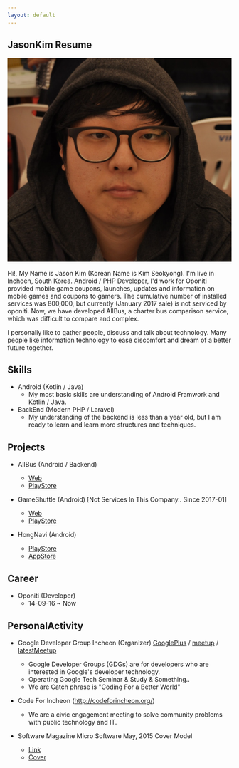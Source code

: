 ```yaml
---
layout: default
---
```


## JasonKim Resume

<img class="profile-picture" src="me.jpg">

Hi!, My Name is Jason Kim (Korean Name is Kim Seokyong).
I'm live in Inchoen, South Korea.
Android / PHP Developer, I'd work for Oponiti provided mobile game coupons, launches, updates and information on mobile games and coupons to gamers. The cumulative number of installed services was 800,000, but currently (January 2017 sale) is not serviced by oponiti.
Now, we have developed AllBus, a charter bus comparison service, which was difficult to compare and complex.

I personally like to gather people, discuss and talk about technology. Many people like information technology to ease discomfort and dream of a better future together.

## Skills
- Android (Kotlin / Java)
  - My most basic skills are understanding of Android Framwork and Kotlin / Java.
- BackEnd (Modern PHP / Laravel)
  - My understanding of the backend is less than a year old, but I am ready to learn and learn more structures and techniques.

## Projects
- AllBus (Android / Backend)
   - [Web](http://allbus.kr)
   - [PlayStore](https://play.google.com/store/apps/details?id=com.allbus)

- GameShuttle (Android) [Not Services In This Company.. Since 2017-01]
   - [Web](http://gameshuttle.kr)
   - [PlayStore](https://play.google.com/store/apps/details?id=com.oponiti.gameshuttle)

- HongNavi (Android)
   - [PlayStore](https://play.google.com/store/apps/details?id=hongnavi.oponiti.com)
   - [AppStore](https://www.google.co.kr/url?sa=t&rct=j&q=&esrc=s&source=web&cd=2&ved=0ahUKEwiOwK2Ti7bVAhUMgLwKHeXeBNwQFgguMAE&url=https%3A%2F%2Fitunes.apple.com%2Fus%2Fapp%2Fhongnavi-easy-offline-map-for-hostels-in-seoul%2Fid1033076367%3Fmt%3D8&usg=AFQjCNG9Mxy7MXt6FFZx0-t31p1hYY9E3Q)

## Career
- Oponiti (Developer)
   - 14-09-16 ~ Now

## PersonalActivity
- Google Developer Group Incheon (Organizer) [GooglePlus](https://plus.google.com/communities/104783014618153871181) / 
[meetup](https://www.meetup.com/GDG-Incheon/) / 
[latestMeetup](https://sites.google.com/view/io-extended-incheon-17)
   - Google Developer Groups (GDGs) are for developers who are interested in Google's developer technology.
   - Operating Google Tech Seminar & Study & Something..
   - We are Catch phrase is "Coding For a Better World"

- Code For Incheon (http://codeforincheon.org/)
   - We are a civic engagement meeting to solve community problems with public technology and IT.

- Software Magazine Micro Software May, 2015 Cover Model
  - [Link](http://www.imaso.co.kr/?p=6171)
  - [Cover](http://book.daum.net/detail/book.do?bookid=DGT00026866116YE)

